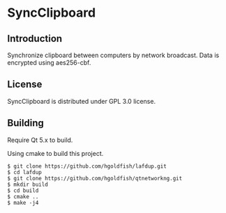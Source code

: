 SyncClipboard
=============


Introduction
------------

Synchronize clipboard between computers by network broadcast. Data is encrypted using aes256-cbf.


License
-------

SyncClipboard is distributed under GPL 3.0 license.


Building
--------

Require Qt 5.x to build.

Using cmake to build this project.

    $ git clone https://github.com/hgoldfish/lafdup.git
    $ cd lafdup
    $ git clone https://github.com/hgoldfish/qtnetworkng.git
    $ mkdir build
    $ cd build
    $ cmake ..
    $ make -j4
